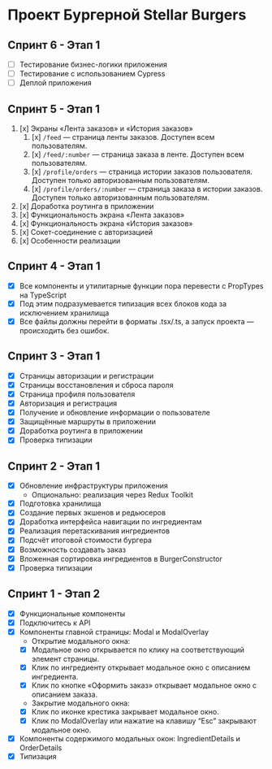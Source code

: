 # Проект Бургерной Stellar Burgers

## Спринт 6 - Этап 1

- [ ] Тестирование бизнес-логики приложения
- [ ] Тестирование с использованием Cypress
- [ ] Деплой приложения

## Спринт 5 - Этап 1

1. [x] Экраны «Лента заказов» и «История заказов»
    1. [x] `/feed` — страница ленты заказов. Доступен всем пользователям.
    2. [x] `/feed/:number` — страница заказа в ленте. Доступен всем пользователям.
    3. [x] `/profile/orders` — страница истории заказов пользователя. Доступен только авторизованным пользователям.
    4. [x] `/profile/orders/:number` — страница заказа в истории заказов. Доступен только авторизованным пользователям.
2. [x] Доработка роутинга в приложении
3. [x] Функциональность экрана «Лента заказов»
4. [x] Функциональность экрана «История заказов»
5. [x] Сокет-соединение с авторизацией
6. [x] Особенности реализации

## Спринт 4 - Этап 1

- [x] Все компоненты и утилитарные функции пора перевести с PropTypes на TypeScript
- [x] Под этим подразумевается типизация всех блоков кода за исключением хранилища
- [x] Все файлы должны перейти в форматы .tsx/.ts, а запуск проекта — происходить без ошибок.

## Спринт 3 - Этап 1

- [x] Страницы авторизации и регистрации
- [x] Страницы восстановления и сброса пароля
- [x] Страница профиля пользователя
- [x] Авторизация и регистрация
- [x] Получение и обновление информации о пользователе
- [x] Защищённые маршруты в приложении
- [x] Доработка роутинга в приложении
- [x] Проверка типизации

## Спринт 2 - Этап 1

- [x] Обновление инфраструктуры приложения
    - Опционально: реализация через Redux Toolkit
- [x] Подготовка хранилища
- [x] Создание первых экшенов и редьюсеров
- [x] Доработка интерфейса навигации по ингредиентам
- [x] Реализация перетаскивания ингредиентов
- [x] Подсчёт итоговой стоимости бургера
- [x] Возможность создавать заказ
- [x] Вложенная сортировка ингредиентов в BurgerConstructor
- [x] Проверка типизации

## Спринт 1 - Этап 2

-   [x] Функциональные компоненты
-   [x] Подключитесь к API
-   [x] Компоненты главной страницы: Modal и ModalOverlay
    - Открытие модального окна:
    -   [x] Модальное окно открывается по клику на соответствующий элемент страницы.
    -   [x] Клик по ингредиенту открывает модальное окно с описанием ингредиента.
    -   [x] Клик по кнопке «Оформить заказ» открывает модальное окно с описанием заказа.
    - Закрытие модального окна:
    -   [x] Клик по иконке крестика закрывает модальное окно.
    -   [x] Клик по ModalOverlay или нажатие на клавишу “Esc” закрывают модальное окно.
-   [x] Компоненты содержимого модальных окон: IngredientDetails и OrderDetails
-   [x] Типизация

